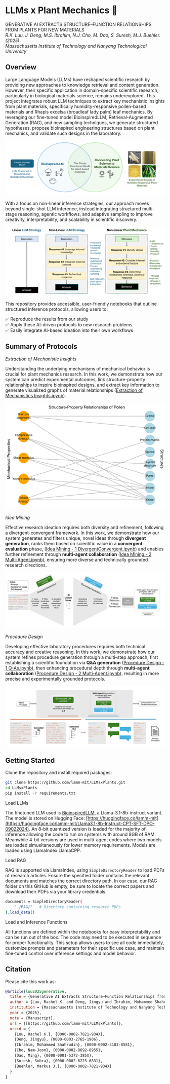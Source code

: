 # LLMs x Plant Mechanics 🌱
GENERATIVE AI EXTRACTS STRUCTURE–FUNCTION RELATIONSHIPS FROM PLANTS FOR NEW MATERIALS <br>
*R.K. Luu, J. Deng, M.S. Ibrahim, N.J. Cho, M. Dao, S. Suresh, M.J. Buehler. (2025)*<br>
*Massachusetts Institute of Technology and Nanyang Technological University*

## Overview 
Large Language Models (LLMs) have reshaped scientific research by providing new approaches to knowledge retrieval and content generation. However, their specific application in domain-specific scientific research, particularly in biological materials science, remains underexplored. This project integrates robust LLM techniques to extract key mechanistic insights from plant materials, specifically humidity-responsive pollen-based materials and Rhapis excelsa (broadleaf lady palm) leaf mechanics. By leveraging our fine-tuned model BioinspiredLLM, Retrieval-Augmented Generation (RAG), and new sampling techniques, we generate structured hypotheses, propose bioinspired engineering structures based on plant mechanics, and validate such designs in the laboratory.

![Alt Text](images/overview.PNG)

With a focus on non-linear inference strategies, our approach moves beyond single-shot LLM inference, instead integrating structured multi-stage reasoning, agentic workflows, and adaptive sampling to improve creativity, interpretability, and scalability in scientific discovery.

![Alt Text](images/linearvsnonlinear.PNG)

This repository provides accessible, user-friendly notebooks that outline structured inference protocols, allowing users to:<br>

✅ Reproduce the results from our study<br>
✅ Apply these AI-driven protocols to new research problems<br>
✅ Easily integrate AI-based ideation into their own workflows<br>

## Summary of Protocols

*Extraction of Mechanistic Insights*<br>

Understanding the underlying mechanisms of mechanical behavior is crucial for plant mechanics research. In this work, we demonstrate how our system can predict experimental outcomes, link structure-property relationships to inspire bioinspired designs, and extract key information to generate visualized graphs of material relationships ([Extraction of Mechanistics Insights.ipynb](Extraction%20of%20Mechanistic%20Insights.ipynb)).

![Alt Text](images/graphgeneration.PNG)

*Idea Mining*<br>

Effective research ideation requires both diversity and refinement, following a divergent-convergent framework. In this work, we demonstrate how our system generates and filters unique, novel ideas through **divergent generation**, ranks them based on scientific value in a **convergent evaluation** phase, ([Idea Mining - 1 DivergentConvergent.ipynb](Idea%20Mining%20-%201%20DivergentConvergent.ipynb)) and enables further refinement through **multi-agent collaboration** ([Idea Mining - 2 Multi-Agent.ipynb](Idea%20Mining%20-%202%20Multi-Agent.ipynb)), ensuring more diverse and technically grounded research directions.

![Alt Text](images/ideamining.PNG)

*Procedure Design*<br>

Developing effective laboratory procedures requires both technical accuracy and creative reasoning. In this work, we demonstrate how our system refines procedure generation through a multi-step approach, first establishing a scientific foundation via **Q&A generation** ([Procedure Design - 1 Q-As.ipynb](Procedure%20Design%20-%201%20Q-As.ipynb)), then enhancing procedural depth through **multi-agent collaboration** ([Procedure Design - 2 Multi-Agent.ipynb](Procedure%20Design%20-%202%20Multi-Agent.ipynb)), resulting in more precise and experimentally grounded protocols.

![Alt Text](images/proceduredesign.PNG)

## Getting Started

Clone the repository and install required packages:

```bash
git clone https://github.com/lamm-mit/LLMsxPlants.git
cd LLMsxPlants
pip install -r requirements.txt
```
Load LLMs<br>

The finetuned LLM used is [BioinspiredLLM](https://doi.org/10.1002/advs.202306724), a Llama-3.1-8b-instruct variant. The model is stored on Hugging Face: [https://huggingface.co/lamm-mit](https://huggingface.co/lamm-mit/Llama3.1-8b-Instruct-CPT-SFT-DPO-09022024). An 8-bit quantized version is loaded for the majority of inference allowing the code to run on systems with around 8GB of RAM. Meanwhile 4-bit versions are used in multi-agent codes where two models are loaded simueltaneously for lower memory requirements. Models are loaded using LlamaIndex LlamaCPP.<br>

Load RAG<br>

RAG is supported via LlamaIndex, using `SimpleDirectoryReader` to load PDFs of research articles. Ensure the specified folder contains the relevant documents and matches the correct directory path. In our case, our RAG folder on this GitHub is empty, be sure to locate the correct papers and download their PDFs via your library credentials. 

```bash
documents = SimpleDirectoryReader(
    "./RAG/"   # Directory containing research PDFs
).load_data()
```
Load and Inference Functions<br>

All functions are defined within the notebooks for easy interpretability and can be run out of the box. The code may need to be executed in sequence for proper functionality. This setup allows users to see all code immediately, customize prompts and parameters for their specific use case, and maintain fine-tuned control over inference settings and model behavior.

## Citation
Please cite this work as: 

```bibtex
@article{luu2025generative,
  title = {Generative AI Extracts Structure–Function Relationships from Plants for New Materials},
  author = {Luu, Rachel K. and Deng, Jingyu and Ibrahim, Mohammed Shahrudin and Cho, Nam-Joon and Dao, Ming and Suresh, Subra and Buehler, Markus J.},
  institution = {Massachusetts Institute of Technology and Nanyang Technological University},
  year = {2025},
  note = {Manuscript},
  url = {[https://github.com/lamm-mit/LLMsxPlants]},
  orcid = {
    {Luu, Rachel K.}, {0000-0002-7821-934X},
    {Deng, Jingyu}, {0000-0003-2765-1906},
    {Ibrahim, Mohammed Shahrudin}, {0000-0002-3183-8581},
    {Cho, Nam-Joon}, {0000-0002-8692-8955},
    {Dao, Ming}, {0000-0001-5372-385X},
    {Suresh, Subra}, {0000-0002-6223-6831},
    {Buehler, Markus J.}, {0000-0002-7821-934X}
  }
}

